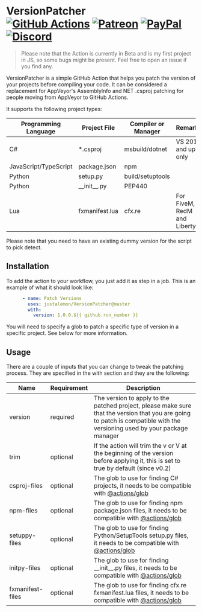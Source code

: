 # VersionPatcher<br>[![GitHub Actions][actions-img]][actions-url] [![Patreon][patreon-img]][patreon-url] [![PayPal][paypal-img]][paypal-url] [![Discord][discord-img]][discord-url]

> Please note that the Action is currently in Beta and is my first project in JS, so some bugs might be present. Feel free to open an issue if you find any.

VersionPatcher is a simple GitHub Action that helps you patch the version of your projects before compiling your code. It can be considered a replacement for AppVeyor's AssemblyInfo and NET .csproj patching for people moving from AppVeyor to GitHub Actions.

It supports the following project types:

| Programming Language  | Project File    | Compiler or Manager | Remarks                      |
|-----------------------|-----------------|---------------------|------------------------------|
| C#                    | *.csproj        | msbuild/dotnet      | VS 2017 and up only          |
| JavaScript/TypeScript | package.json    | npm                 |                              |
| Python                | setup.py        | build/setuptools    |                              |
| Python                | \_\_init\_\_.py | PEP440              |                              |
| Lua                   | fxmanifest.lua  | cfx.re              | For FiveM, RedM and LibertyM |

Please note that you need to have an existing dummy version for the script to pick detect.

## Installation

To add the action to your workflow, you just add it as step in a job. This is an example of what it should look like:

```yml
      - name: Patch Versions
        uses: justalemon/VersionPatcher@master
        with:
          version: 1.0.0.${{ github.run_number }}
```

You will need to specify a glob to patch a specific type of version in a specific project. See below for more information.

## Usage

There are a couple of inputs that you can change to tweak the patching process. They are specified in the with section and they are the following:

| Name             | Requirement | Description                                                                                                                                                               |
|------------------|-------------|---------------------------------------------------------------------------------------------------------------------------------------------------------------------------|
| version          | required    | The version to apply to the patched project, please make sure that the version that you are going to patch is compatible with the versioning used by your package manager |
| trim             | optional    | If the action will trim the v or V at the beginning of the version before applying it, this is set to true by default (since v0.2)                                        |
| csproj-files     | optional    | The glob to use for finding C# projects, it needs to be compatible with [@actions/glob](https://github.com/actions/toolkit/tree/main/packages/glob)                       |
| npm-files        | optional    | The glob to use for finding npm package.json files, it needs to be compatible with [@actions/glob](https://github.com/actions/toolkit/tree/main/packages/glob)            |
| setuppy-files    | optional    | The glob to use for finding Python/SetupTools setup.py files, it needs to be compatible with [@actions/glob](https://github.com/actions/toolkit/tree/main/packages/glob)  |
| initpy-files     | optional    | The glob to use for finding \_\_init\_\_.py files, it needs to be compatible with [@actions/glob](https://github.com/actions/toolkit/tree/main/packages/glob)             |
| fxmanifest-files | optional    | The glob to use for finding cfx.re fxmanifest.lua files, it needs to be compatible with [@actions/glob](https://github.com/actions/toolkit/tree/main/packages/glob)       |

[actions-img]: https://img.shields.io/github/workflow/status/justalemon/VersionPatcher/Build%20Action?label=github%20actions
[actions-url]: https://github.com/justalemon/VersionPatcher/actions
[patreon-img]: https://img.shields.io/badge/support-patreon-FF424D.svg
[patreon-url]: https://www.patreon.com/lemonchan
[paypal-img]: https://img.shields.io/badge/support-paypal-0079C1.svg
[paypal-url]: https://paypal.me/justalemon
[discord-img]: https://img.shields.io/badge/discord-join-7289DA.svg
[discord-url]: https://discord.gg/Cf6sspj
